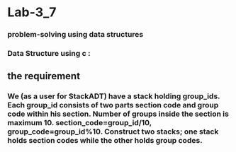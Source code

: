 # Lab-3_7
### problem-solving using data structures

### Data Structure using c :

## the requirement

### We (as a user for StackADT) have a stack holding group_ids. Each group_id consists of two parts section code and group code within his section. Number of groups inside the section is maximum 10. section_code=group_id/10, group_code=group_id%10. Construct two stacks; one stack holds section codes while the other holds group codes.

## 
